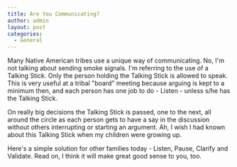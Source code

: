 ```yaml
---
title: Are You Communicating?
author: admin
layout: post
categories:
  - General
---
```

Many Native American tribes use a unique way of communicating. No, I'm not talking about sending smoke signals. I'm referring to the use of a Talking Stick. Only the person holding the Talking Stick is allowed to speak. This is very useful at a tribal "board" meeting because arguing is kept to a minimum then, and each person has one job to do - Listen - unless s/he has the Talking Stick. 

On really big decisions the Talking Stick is passed, one to the next, all around the circle as each person gets to have a say in the discussion without others interrupting or starting an argument. Ah, I wish I had known about this Talking Stick when my children were growing up. 

Here's a simple solution for other families today - Listen, Pause, Clarify and Validate. Read on, I think it will make great good sense to you, too.
